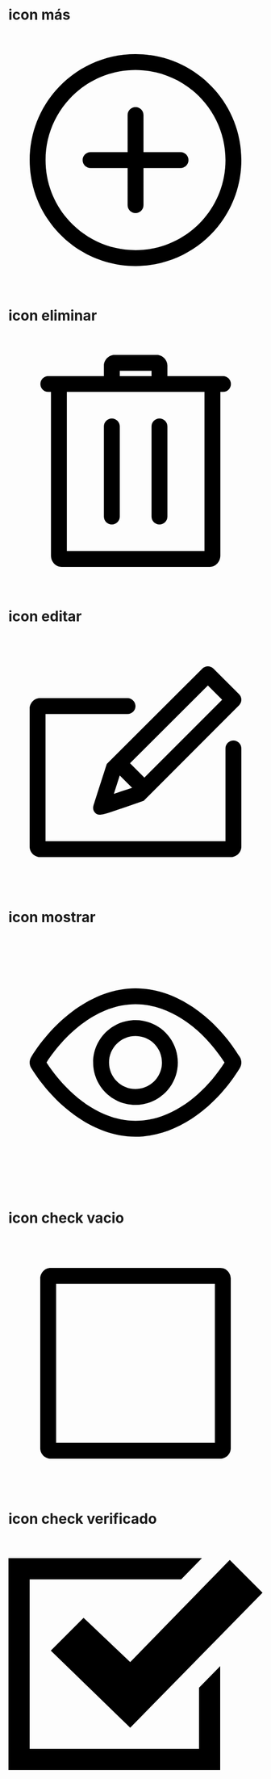 # icon más
<svg class="my-auto w-14 h-14 hover:w-16 hover:h-16 fill-current text-blue-900" clip-rule="evenodd"
                fill-rule="evenodd" stroke-linejoin="round" stroke-miterlimit="2" viewBox="0 0 24 24"
                xmlns="http://www.w3.org/2000/svg">
                <path
                    d="m12.002 2c5.518 0 9.998 4.48 9.998 9.998 0 5.517-4.48 9.997-9.998 9.997-5.517 0-9.997-4.48-9.997-9.997 0-5.518 4.48-9.998 9.997-9.998zm0 1.5c-4.69 0-8.497 3.808-8.497 8.498s3.807 8.497 8.497 8.497 8.498-3.807 8.498-8.497-3.808-8.498-8.498-8.498zm-.747 7.75h-3.5c-.414 0-.75.336-.75.75s.336.75.75.75h3.5v3.5c0 .414.336.75.75.75s.75-.336.75-.75v-3.5h3.5c.414 0 .75-.336.75-.75s-.336-.75-.75-.75h-3.5v-3.5c0-.414-.336-.75-.75-.75s-.75.336-.75.75z"
                    fill-rule="nonzero" />
</svg>

# icon eliminar
 <svg class="w-8 h-8 hover:w-9 hover:h-9 fill-current text-red-900" clip-rule="evenodd"
                                    fill-rule="evenodd" stroke-linejoin="round" stroke-miterlimit="2"
                                    viewBox="0 0 24 24" xmlns="http://www.w3.org/2000/svg">
                                    <path
                                        d="m4.015 5.494h-.253c-.413 0-.747-.335-.747-.747s.334-.747.747-.747h5.253v-1c0-.535.474-1 1-1h4c.526 0 1 .465 1 1v1h5.254c.412 0 .746.335.746.747s-.334.747-.746.747h-.254v15.435c0 .591-.448 1.071-1 1.071-2.873 0-11.127 0-14 0-.552 0-1-.48-1-1.071zm14.5 0h-13v15.006h13zm-4.25 2.506c-.414 0-.75.336-.75.75v8.5c0 .414.336.75.75.75s.75-.336.75-.75v-8.5c0-.414-.336-.75-.75-.75zm-4.5 0c-.414 0-.75.336-.75.75v8.5c0 .414.336.75.75.75s.75-.336.75-.75v-8.5c0-.414-.336-.75-.75-.75zm3.75-4v-.5h-3v.5z"
                                        fill-rule="nonzero" />
                                </svg>
                               
# icon editar
<svg class="w-8 h-8 hover:w-9 hover:h-9 fill-current text-blue-900" clip-rule="evenodd"
                                fill-rule="evenodd" stroke-linejoin="round" stroke-miterlimit="2" viewBox="0 0 24 24"
                                xmlns="http://www.w3.org/2000/svg">
                                <path
                                    d="m11.25 6c.398 0 .75.352.75.75 0 .414-.336.75-.75.75-1.505 0-7.75 0-7.75 0v12h17v-8.749c0-.414.336-.75.75-.75s.75.336.75.75v9.249c0 .621-.522 1-1 1h-18c-.48 0-1-.379-1-1v-13c0-.481.38-1 1-1zm1.521 9.689 9.012-9.012c.133-.133.217-.329.217-.532 0-.179-.065-.363-.218-.515l-2.423-2.415c-.143-.143-.333-.215-.522-.215s-.378.072-.523.215l-9.027 8.996c-.442 1.371-1.158 3.586-1.264 3.952-.126.433.198.834.572.834.41 0 .696-.099 4.176-1.308zm-2.258-2.392 1.17 1.171c-.704.232-1.274.418-1.729.566zm.968-1.154 7.356-7.331 1.347 1.342-7.346 7.347z"
                                    fill-rule="nonzero" />
                            </svg>
                            
# icon mostrar
 <svg class="w-8 h-8 hover:w-9 hover:h-9 fill-current text-green-900" clip-rule="evenodd"
                                fill-rule="evenodd" stroke-linejoin="round" stroke-miterlimit="2" viewBox="0 0 24 24"
                                xmlns="http://www.w3.org/2000/svg">
                                <path
                                    d="m11.998 5c-4.078 0-7.742 3.093-9.853 6.483-.096.159-.145.338-.145.517s.048.358.144.517c2.112 3.39 5.776 6.483 9.854 6.483 4.143 0 7.796-3.09 9.864-6.493.092-.156.138-.332.138-.507s-.046-.351-.138-.507c-2.068-3.403-5.721-6.493-9.864-6.493zm8.413 7c-1.837 2.878-4.897 5.5-8.413 5.5-3.465 0-6.532-2.632-8.404-5.5 1.871-2.868 4.939-5.5 8.404-5.5 3.518 0 6.579 2.624 8.413 5.5zm-8.411-4c2.208 0 4 1.792 4 4s-1.792 4-4 4-4-1.792-4-4 1.792-4 4-4zm0 1.5c-1.38 0-2.5 1.12-2.5 2.5s1.12 2.5 2.5 2.5 2.5-1.12 2.5-2.5-1.12-2.5-2.5-2.5z"
                                    fill-rule="nonzero" />
                            </svg>
                            
# icon check vacio
<svg class="w-10 h-10 hover:w-12 hover:h-12  fill-current text-green-900" clip-rule="evenodd"
                        fill-rule="evenodd" stroke-linejoin="round" stroke-miterlimit="2" viewBox="0 0 24 24"
                        xmlns="http://www.w3.org/2000/svg">
                        <path
                            d="m21 4c0-.478-.379-1-1-1h-16c-.62 0-1 .519-1 1v16c0 .621.52 1 1 1h16c.478 0 1-.379 1-1zm-16.5.5h15v15h-15z"
                            fill-rule="nonzero" />
                    </svg>
                    
# icon check verificado
<svg class="w-10 h-10 hover:w-12 hover:h-12  fill-current text-green-900"
                        xmlns="http://www.w3.org/2000/svg" viewBox="0 0 24 24">
                        <path
                            d="M20 12.194v9.806h-20v-20h18.272l-1.951 2h-14.321v16h16v-5.768l2-2.038zm.904-10.027l-9.404 9.639-4.405-4.176-3.095 3.097 7.5 7.273 12.5-12.737-3.096-3.096z" />
                    </svg>
